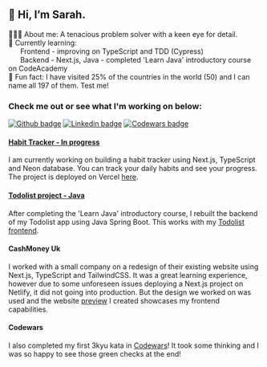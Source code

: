 ## 👋 Hi, I’m Sarah.

👩🏼‍💻 About me: A tenacious problem solver with a keen eye for detail.\
🌱 Currently learning:\
&nbsp;&nbsp;&nbsp;&nbsp;&nbsp;&nbsp;Frontend - improving on TypeScript and TDD (Cypress)\
&nbsp;&nbsp;&nbsp;&nbsp;&nbsp;&nbsp;Backend - Next.js, Java - completed 'Learn Java' introductory course on CodeAcademy\
🌟 Fun fact: I have visited 25% of the countries in the world (50) and I can name all 197 of them. Test me!

### Check me out or see what I'm working on below:

<a href="https://github.com/sarahc-dev/CV" target="_blank"><img src="https://img.shields.io/badge/-github_cv-56A700?logo=github&logoColor=white&style=for-the-badge" alt="Github badge" /></a>
<a href="https://www.linkedin.com/in/sarah-clements-37579589/" target="_blank"><img src="https://img.shields.io/badge/-LinkedIn-0A66C2?logo=linkedin&style=for-the-badge" alt="Linkedin badge" /></a>
<a href="https://www.codewars.com/users/sarahc-dev" target="_blank"><img src="https://img.shields.io/badge/-codewars-B1361E?logo=codewars&logoColor=white&style=for-the-badge" alt="Codewars badge" /></a>

#### [Habit Tracker - In progress](https://github.com/sarahc-dev/habit-tracker)
I am currently working on building a habit tracker using Next.js, TypeScript and Neon database. You can track your daily habits and see your progress. The project is deployed on Vercel [here](https://habit-tracker-sarahc.vercel.app/).

#### [Todolist project - Java](https://github.com/sarahc-dev/todolist-java-spring-boot)
After completing the 'Learn Java' introductory course, I rebuilt the backend of my Todolist app using Java Spring Boot. This works with my [Todolist frontend](https://github.com/sarahc-dev/todolist-frontend-nextjs).

#### CashMoney Uk
I worked with a small company on a redesign of their existing website using Next.js, TypeScript and TailwindCSS. It was a great learning experience, however due to some unforeseen issues deploying a Next.js project on Netlify, it did not going into production. But the design we worked on was used and the website [preview](https://chipper-faloodeh-f128c4.netlify.app/) I created showcases my frontend capabilities.

#### Codewars
I also completed my first 3kyu kata in [Codewars](https://www.codewars.com/users/sarahc-dev/completed_solutions)! It took some thinking and I was so happy to see those green checks at the end!

